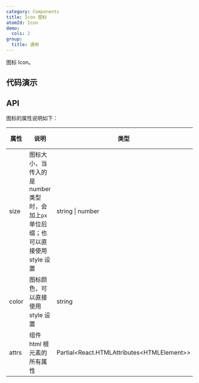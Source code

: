 ```yaml
---
category: Components
title: Icon 图标
atomId: Icon
demo:
  cols: 2
group:
  title: 通用
---
```


图标 Icon。

## 代码演示

<style>
.demo-icon-icons {font-size: 30px; color: var(--t-primary-bg-color)} 
.demo-icon-icons .t-icon {padding: 2px} 
.demo-icon-icons .t-icon:hover {
background: #dcdcdc;
cursor: pointer;
}
</style>

<!-- prettier-ignore -->
<code src="./demo/basic.tsx"></code>
<code src="./demo/icons.tsx"></code>

## API

图标的属性说明如下：

| 属性  | 说明                                                                              | 类型                                         | 默认值 | 版本 |
| ----- | --------------------------------------------------------------------------------- | -------------------------------------------- | ------ | ---- |
| size  | 图标大小，当传入的是 number 类型时，会加上`px`单位后缀；也可以直接使用 style 设置 | string \| number                             | `1em`  |      |
| color | 图标颜色，可以直接使用 style 设置                                                 | string                                       | false  |      |
| attrs | 组件 html 根元素的所有属性                                                        | Partial\<React.HTMLAttributes\<HTMLElement>> | --     | --   |
